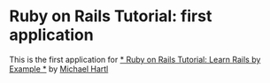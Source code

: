 # Ruby on Rails Tutorial: first application

This is the first application for 
[* Ruby on Rails Tutorial: Learn Rails by Example *](http://railstutorial.org/)
by [Michael Hartl](http://michaelhartl.com)